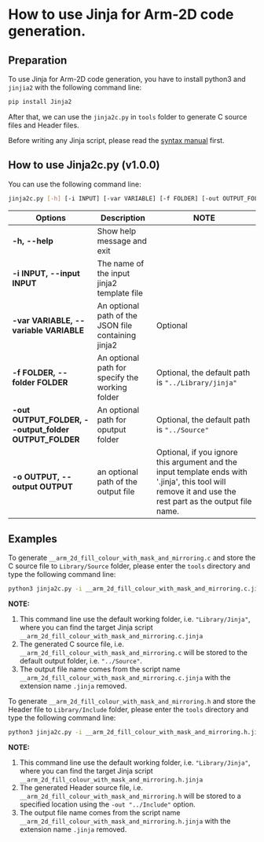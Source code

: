 # How to use Jinja for Arm-2D code generation.

## Preparation

To use Jinja for Arm-2D code generation, you have to install python3 and `jinjia2` with the following command line:

```sh
pip install Jinja2
```

After that, we can use the `jinja2c.py` in `tools` folder to generate C source files and Header files.

Before  writing any Jinja script, please read the [syntax manual](https://jinja.palletsprojects.com/en/3.1.x/templates/) first. 



## How to use Jinja2c.py (v1.0.0)

You can use the following command line:

```sh
jinja2c.py [-h] [-i INPUT] [-var VARIABLE] [-f FOLDER] [-out OUTPUT_FOLDER] [-o OUTPUT]
```

| Options                                               | Description                                         | NOTE                                                         |
| ----------------------------------------------------- | --------------------------------------------------- | ------------------------------------------------------------ |
| **-h, --help**                                        | Show help message and exit                          |                                                              |
| **-i INPUT, --input INPUT**                           | The name of the input jinja2 template file          |                                                              |
| **-var VARIABLE, --variable VARIABLE**                | An optional path of the JSON file containing jinja2 | Optional                                                     |
| **-f FOLDER, --folder FOLDER**                        | An optional path for specify the working folder     | Optional, the default path is `"../Library/jinja"`           |
| **-out OUTPUT_FOLDER, --output_folder OUTPUT_FOLDER** | An optional path for oputput folder                 | Optional, the default path is `"../Source"`                  |
| **-o OUTPUT, --output OUTPUT**                        | an optional path of the output file                 | Optional, if you ignore this argument and the input template ends with '.jinja', this tool will remove it and use the rest part as the output file name. |



## Examples

To generate `__arm_2d_fill_colour_with_mask_and_mirroring.c` and store the C source file to `Library/Source` folder, please enter the `tools` directory and type the following command line:

```sh
python3 jinja2c.py -i __arm_2d_fill_colour_with_mask_and_mirroring.c.jinja
```

**NOTE:**

1. This command line use the default working folder, i.e. `"Library/Jinja"`, where you can find the target Jinja script `__arm_2d_fill_colour_with_mask_and_mirroring.c.jinja`
2. The generated C source file, i.e. `__arm_2d_fill_colour_with_mask_and_mirroring.c` will be stored to the default output folder, i.e. `"../Source"`.
3. The output file name comes from the script name `__arm_2d_fill_colour_with_mask_and_mirroring.c.jinja` with the extension name `.jinja` removed. 



To generate `__arm_2d_fill_colour_with_mask_and_mirroring.h` and store the Header file to `Library/Include` folder, please enter the `tools` directory and type the following command line:

```sh
python3 jinja2c.py -i __arm_2d_fill_colour_with_mask_and_mirroring.h.jinja -out "../Include"
```

**NOTE:**

1. This command line use the default working folder, i.e. `"Library/Jinja"`, where you can find the target Jinja script `__arm_2d_fill_colour_with_mask_and_mirroring.h.jinja`
2. The generated Header source file, i.e. `__arm_2d_fill_colour_with_mask_and_mirroring.h` will be stored to a specified location using the `-out "../Include"` option. 
3. The output file name comes from the script name `__arm_2d_fill_colour_with_mask_and_mirroring.h.jinja` with the extension name `.jinja` removed. 
